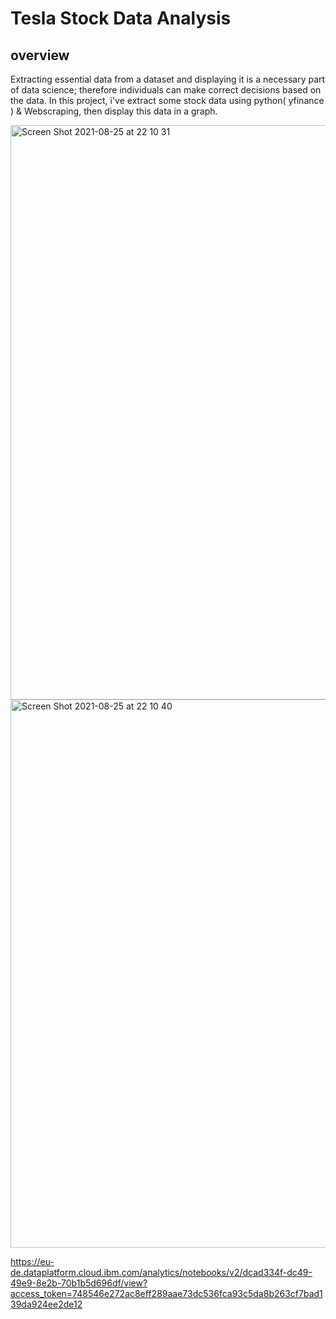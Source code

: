 
# Tesla Stock Data Analysis

## overview

Extracting essential data from a dataset and displaying it is a necessary part of data science; therefore individuals can make correct decisions based on the data. In this project, i've extract some stock data using python( yfinance ) & Webscraping, then display this data in a graph.



<img width="919" alt="Screen Shot 2021-08-25 at 22 10 31" src="https://user-images.githubusercontent.com/87137785/130851111-9cbeca8a-d674-43be-92f8-fbeec5010b04.png">
<img width="877" alt="Screen Shot 2021-08-25 at 22 10 40" src="https://user-images.githubusercontent.com/87137785/130851126-7961f395-87d2-4e89-855c-b7fed2b908b4.png">





https://eu-de.dataplatform.cloud.ibm.com/analytics/notebooks/v2/dcad334f-dc49-49e9-8e2b-70b1b5d696df/view?access_token=748546e272ac8eff289aae73dc536fca93c5da8b263cf7bad139da924ee2de12
